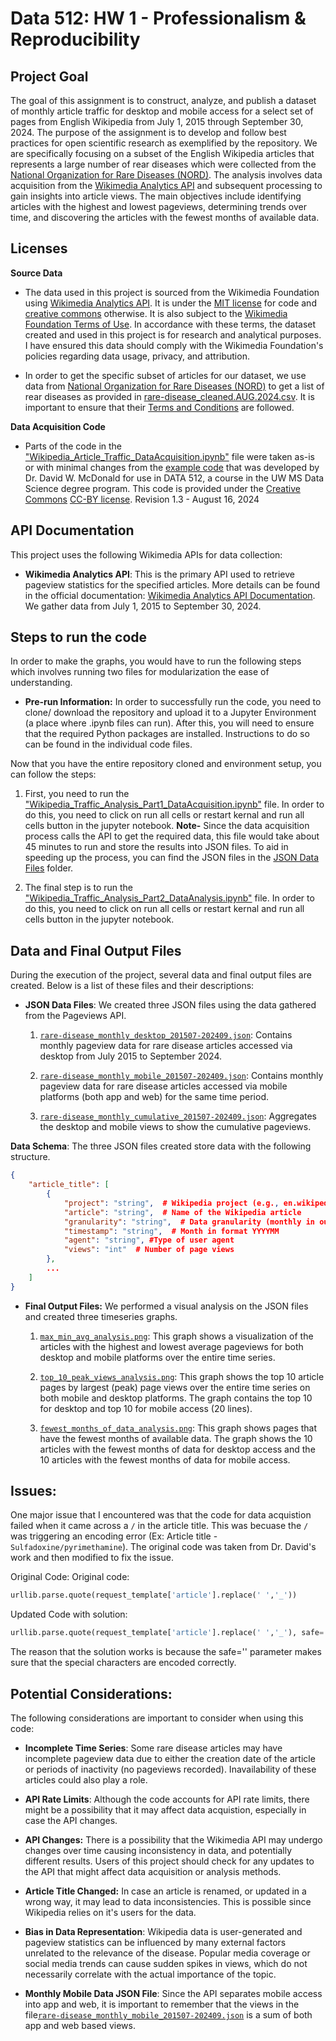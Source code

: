 # **Data 512: HW 1 - Professionalism & Reproducibility**

## Project Goal
The goal of this assignment is to construct, analyze, and publish a dataset of monthly article traffic for desktop and mobile access for a select set of pages from English Wikipedia from July 1, 2015 through September 30, 2024. The purpose of the assignment is to develop and follow best practices for open scientific research as exemplified by the repository. We are specifically focusing on a subset of the English Wikipedia articles that represents a large number of rear diseases which were collected from the [National Organization for Rare Diseases (NORD)](https://rarediseases.org). The analysis involves data acquisition from the [Wikimedia Analytics API](https://doc.wikimedia.org/generated-data-platform/aqs/analytics-api/reference/page-views.html) and subsequent processing to gain insights into article views.  The main objectives include identifying articles with the highest and lowest pageviews, determining trends over time, and discovering the articles with the fewest months of available data. 

## Licenses

**Source Data**

- The data used in this project is sourced from the Wikimedia Foundation using [Wikimedia Analytics API](https://doc.wikimedia.org/generated-data-platform/aqs/analytics-api/reference/page-views.html). It is under the [MIT license](https://opensource.org/license/mit-0) for code and [creative commons](https://creativecommons.org/licenses/by-sa/4.0/deed.en) otherwise. It is also subject to the [Wikimedia Foundation Terms of Use](https://foundation.wikimedia.org/wiki/Policy:Terms_of_Use). In accordance with these terms, the dataset created and used in this project is for research and analytical purposes. I have ensured this data should comply with the Wikimedia Foundation's policies regarding data usage, privacy, and attribution.

- In order to get the specific subset of articles for our dataset, we use data from [National Organization for Rare Diseases (NORD)](https://rarediseases.org) to get a list of rear diseases as provided in [rare-disease_cleaned.AUG.2024.csv](rare-disease_cleaned.AUG.2024.csv). It is important to ensure that their [Terms and Conditions](https://rarediseases.org/terms-conditions/) are followed.


**Data Acquisition Code**

- Parts of the code in the ["Wikipedia_Article_Traffic_DataAcquisition.ipynb"](./Wikipedia_Article_Traffic_DataAcquisition.ipynb") file were taken as-is or with minimal changes from the [example code](https://drive.google.com/file/d/1fYTIX79t9jk-Jske8IwysV-rbRkD4_dc/view?usp=drive_link) that was developed by Dr. David W. McDonald for use in DATA 512, a course in the UW MS Data Science degree program. This code is provided under the [Creative Commons](https://creativecommons.org) [CC-BY license](https://creativecommons.org/licenses/by/4.0/). Revision 1.3 - August 16, 2024


## API Documentation
This project uses the following Wikimedia APIs for data collection:

- **Wikimedia Analytics API**: This is the primary API used to retrieve pageview statistics for the specified articles. More details can be found in the official documentation: [Wikimedia Analytics API Documentation](https://doc.wikimedia.org/generated-data-platform/aqs/analytics-api/). We gather data from July 1, 2015 to September 30, 2024.

## Steps to run the code
In order to make the graphs, you would have to run the following steps which involves running two files for modularization the ease of understanding.

- **Pre-run Information:** In order to successfully run the code, you need to clone/ download the repository and upload it to a Jupyter Environment (a place where .ipynb files can run). After this, you will need to ensure that the required Python packages are installed. Instructions to do so can be found in the individual code files.

Now that you have the entire repository cloned and environment setup, you can follow the steps:

1. First, you need to run the ["Wikipedia_Traffic_Analysis_Part1_DataAcquisition.ipynb"](./Wikipedia_Traffic_Analysis_Part1_DataAcquisition.ipynb") file. In order to do this, you need to click on run all cells or restart kernal and run all cells button in the jupyter notebook. 
**Note-** Since the data acquisition process calls the API to get the required data, this file would take about 45 minutes to run and store the results into JSON files. To aid in speeding up the process, you can find the JSON files in the [JSON Data Files](./JSON%20Data%20Files/) folder. 

2. The final step is to run the ["Wikipedia_Traffic_Analysis_Part2_DataAnalysis.ipynb"](./Wikipedia_Traffic_Analysis_Part2_DataAnalysis.ipynb)
file. In order to do this, you need to click on run all cells or restart kernal and run all cells button in the jupyter notebook.


## Data and Final Output Files
During the execution of the project, several data and final output files are created. Below is a list of these files and their descriptions:

- **JSON Data Files**: We created three JSON files using the data gathered from the Pageviews API.

   1. [`rare-disease_monthly_desktop_201507-202409.json`](./JSON%20Data%20Files/rare-disease_monthly_desktop_201507-202409.json): Contains monthly pageview data for rare disease articles accessed via desktop from July 2015 to September 2024.

   2. [`rare-disease_monthly_mobile_201507-202409.json`](./JSON%20Data%20Files/rare-disease_monthly_mobile_201507-202409.json): Contains monthly pageview data for rare disease articles accessed via mobile platforms (both app and web) for the same time period.

   3. [`rare-disease_monthly_cumulative_201507-202409.json`](./JSON%20Data%20Files/rare-disease_monthly_cumulative_201507-202409.json): Aggregates the desktop and mobile views to show the cumulative pageviews.

**Data Schema**: The three JSON files created store data with the following structure.  

```json
{
    "article_title": [
        {
            "project": "string",  # Wikipedia project (e.g., en.wikipedia)
            "article": "string",  # Name of the Wikipedia article
            "granularity": "string",  # Data granularity (monthly in our case)
            "timestamp": "string",  # Month in format YYYYMM
            "agent": "string", #Type of user agent
            "views": "int"  # Number of page views
        },
        ...
    ]
}
```

- **Final Output Files:** We performed a visual analysis on the JSON files and created three timeseries graphs.

   1. [`max_min_avg_analysis.png`](./Generated%20Graphs/max_min_avg_analysis.png): This graph shows a visualization of the articles with the highest and lowest average pageviews for both desktop and mobile platforms over the entire time series.

   2. [`top_10_peak_views_analysis.png`](./Generated%20Graphs/top_10_peak_views_analysis.png): This graph shows the top 10 article pages by largest (peak) page views over the entire time series on both mobile and desktop platforms. The graph contains the top 10 for desktop and top 10 for mobile access (20 lines).

   3.  [`fewest_months_of_data_analysis.png`](./Generated%20Graphs/fewest_months_of_data_analysis.png): This graph shows pages that have the fewest months of available data. The graph shows the 10 articles with the fewest months of data for desktop access and the 10 articles with the fewest months of data for mobile access.


## Issues:
One major issue that I encountered was that the code for data acquistion failed when it came across a `/` in the article title. This was becuase the `/` was triggering an encoding error (Ex: Article title - `Sulfadoxine/pyrimethamine`). The original code was taken from Dr. David's work and then modified to fix the issue.

Original Code:
 Original code:
``` python
urllib.parse.quote(request_template['article'].replace(' ','_'))
```

Updated Code with solution:
```python
urllib.parse.quote(request_template['article'].replace(' ','_'), safe='')
```
The reason that the solution works is because the safe='' parameter makes sure that the special characters are encoded correctly.

## Potential Considerations: 
The following considerations are important to consider when using this code:

- **Incomplete Time Series**: Some rare disease articles may have incomplete pageview data due to either the creation date of the article or periods of inactivity (no pageviews recorded). Inavailability of these articles could also play a role.

- **API Rate Limits**: Although the code accounts for API rate limits, there might be a possibility that it may affect data acquistion, especially in case the API changes.

- **API Changes:** There is a possibility that the Wikimedia API may undergo changes over time causing inconsistency in data, and potentially different results. Users of this project should check for any updates to the API that might affect data acquisition or analysis methods.

- **Article Title Changed:** In case an article is renamed, or updated in a wrong way, it may lead to data inconsistencies. This is possible since Wikipedia relies on it's users for the data.

- **Bias in Data Representation**: Wikipedia data is user-generated and pageview statistics can be influenced by many external factors unrelated to the relevance of the disease. Popular media coverage or social media trends can cause sudden spikes in views, which do not necessarily correlate with the actual importance of the topic.

- **Monthly Mobile Data JSON File**: Since the API separates mobile access into app and web, it is important to remember that the views in the file[`rare-disease_monthly_mobile_201507-202409.json`](./JSON%20Data%20Files/rare-disease_monthly_mobile_201507-202409.json) is a sum of both app and web based views. 



